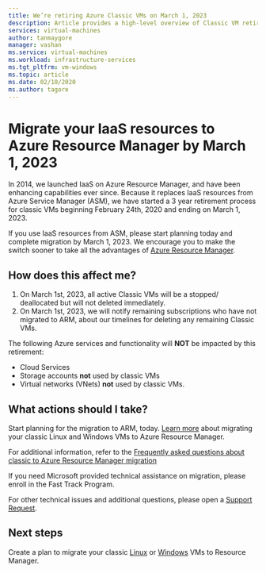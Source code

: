 ```yaml
---
title: We’re retiring Azure Classic VMs on March 1, 2023 
description: Article provides a high-level overview of Classic VM retirement
services: virtual-machines
author: tanmaygore
manager: vashan
ms.service: virtual-machines
ms.workload: infrastructure-services
ms.tgt_pltfrm: vm-windows
ms.topic: article
ms.date: 02/10/2020
ms.author: tagore
---
```


# Migrate your IaaS resources to Azure Resource Manager by March 1, 2023 

In 2014, we launched IaaS on Azure Resource Manager, and have been enhancing capabilities ever since. Because it replaces IaaS resources from Azure Service Manager (ASM), we have started a 3 year retirement process for classic VMs beginning February 24th, 2020 and ending on March 1, 2023. 

If you use IaaS resources from ASM, please start planning today and complete migration by March 1, 2023. We encourage you to make the switch sooner to take all the advantages of [Azure Resource Manager](https://docs.microsoft.com/azure/azure-resource-manager/management/).  

## How does this affect me? 

1) On March 1st, 2023, all active Classic VMs will be a stopped/ deallocated but will not deleted immediately.
2) On March 1st, 2023, we will notify remaining subscriptions who have not migrated to ARM, about our timelines for deleting any remaining Classic VMs. 

The following Azure services and functionality will **NOT** be impacted by this retirement: 
- Cloud Services 
- Storage accounts **not** used by classic VMs 
- Virtual networks (VNets) **not** used by classic VMs. 

## What actions should I take? 

Start planning for the migration to ARM, today. [Learn more](https://docs.microsoft.com/azure/virtual-machines/windows/migration-classic-resource-manager-overview) about migrating your classic Linux and Windows VMs to Azure Resource Manager.

For additional information, refer to the [Frequently asked questions about classic to Azure Resource Manager migration](https://docs.microsoft.com/azure/virtual-machines/windows/migration-classic-resource-manager-faq)

If you need Microsoft provided technical assistance on migration, please enroll in the Fast Track Program.

For other technical issues and additional questions, please open a [Support Request](https://portal.azure.com/#blade/Microsoft_Azure_Support/HelpAndSupportBlade/newsupportrequest).


## Next steps

Create a plan to migrate your classic [Linux](./linux/migration-classic-resource-manager-plan.md) or [Windows](./windows/migration-classic-resource-manager-plan.md) VMs to Resource Manager.
